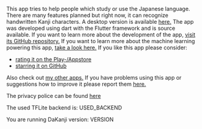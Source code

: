 
This app tries to help people which study or use the Japanese language.  
There are many features planned but right now, it can recognize handwritten Kanji characters.
A desktop version is available [here.](GITHUB_DESKTOP_REPO)
The app was developed using dart with the Flutter framework and is source available.
If you want to learn more about the development of the app, [visit its GitHub repository.](GITHUB_MOBILE_REPO)
If you want to learn more about the machine learning powering this app, [take a look here.](GITHUB_ML_REPO)
If you like this app please consider:
* [rating it on the Play-/Appstore](RATE_ON_MOBILE_STORE)
* [starring it on GitHub](GITHUB_MOBILE_REPO)

Also check out [my other apps.](DAAPPLAB_STORE_PAGE)
If you have problems using this app or suggestions how to improve it please report them [here.](GITHUB_ISSUES)

The privacy police can be found [here](PRIVACY_POLICE)


The used TFLite backend is: USED_BACKEND

You are running DaKanji version: VERSION